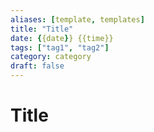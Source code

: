 ```yaml
---
aliases: [template, templates]
title: "Title"
date: {{date}} {{time}}
tags: ["tag1", "tag2"]
category: category
draft: false
---
```


# Title

